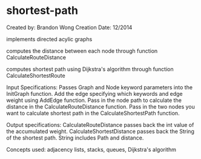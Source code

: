 shortest-path
=============
Created by: Brandon Wong
Creation Date: 12/2014

implements directed acylic graphs

computes the distance between each node through function CalculateRouteDistance

computes shortest path using Dijkstra's algorithm through function CalculateShortestRoute

Input Specifications:
Passes Graph and Node keyword parameters into the InitGraph function. 
Add the edge specifying which keywords and edge weight using AddEdge function.
Pass in the node path to calculate the distance in the CalculateRouteDistance function.
Pass in the two nodes you want to calculate shortest path in the CalculateShortestPath function.

Output specifications:
CalculateRouteDistance passes back the int value of the accumulated weight.
CalculateShortestDistance passes back the String of the shortest path. String includes Path and distance.

Concepts used: adjacency lists, stacks, queues, Dijkstra's algorithm